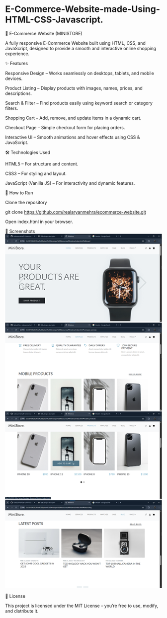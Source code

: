 # E-Commerce-Website-made-Using-HTML-CSS-Javascript.
🛒 E-Commerce Website (MINISTORE)

A fully responsive E-Commerce Website built using HTML, CSS, and JavaScript, designed to provide a smooth and interactive online shopping experience.

✨ Features

Responsive Design – Works seamlessly on desktops, tablets, and mobile devices.

Product Listing – Display products with images, names, prices, and descriptions.

Search & Filter – Find products easily using keyword search or category filters.

Shopping Cart – Add, remove, and update items in a dynamic cart.

Checkout Page – Simple checkout form for placing orders.

Interactive UI – Smooth animations and hover effects using CSS & JavaScript.

🛠️ Technologies Used

HTML5 – For structure and content.

CSS3 – For styling and layout.

JavaScript (Vanilla JS) – For interactivity and dynamic features.


🚀 How to Run

Clone the repository

git clone https://github.com/realaryanmehra/ecommerce-website.git


Open index.html in your browser.

📸 Screenshots
![Homepage Screenshot](ss/home.png)
![Services Screenshot](ss/services.png)
![Products Screenshot](ss/products.png)
![Blog Screenshot](ss/blog.png)





📜 License

This project is licensed under the MIT License – you’re free to use, modify, and distribute it.
